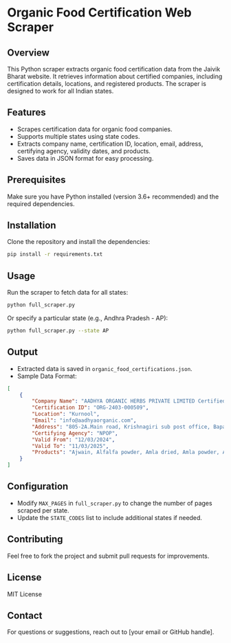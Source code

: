 # Organic Food Certification Web Scraper

## Overview
This Python scraper extracts organic food certification data from the Jaivik Bharat website. It retrieves information about certified companies, including certification details, locations, and registered products. The scraper is designed to work for all Indian states.

## Features
- Scrapes certification data for organic food companies.
- Supports multiple states using state codes.
- Extracts company name, certification ID, location, email, address, certifying agency, validity dates, and products.
- Saves data in JSON format for easy processing.

## Prerequisites
Make sure you have Python installed (version 3.6+ recommended) and the required dependencies.

## Installation
Clone the repository and install the dependencies:
```sh
pip install -r requirements.txt
```

## Usage
Run the scraper to fetch data for all states:
```sh
python full_scraper.py
```
Or specify a particular state (e.g., Andhra Pradesh - AP):
```sh
python full_scraper.py --state AP
```

## Output
- Extracted data is saved in `organic_food_certifications.json`.
- Sample Data Format:
```json
[
    {
        "Company Name": "AADHYA ORGANIC HERBS PRIVATE LIMITED Certified",
        "Certification ID": "ORG-2403-000509",
        "Location": "Kurnool",
        "Email": "info@aadhyaorganic.com",
        "Address": "805-2A.Main road, Krishnagiri sub post office, Bapanadoddi village, Kurnool, Andhra Pradesh",
        "Certifying Agency": "NPOP",
        "Valid From": "12/03/2024",
        "Valid To": "11/03/2025",
        "Products": "Ajwain, Alfalfa powder, Amla dried, Amla powder, Amla TBC, ..."
    }
]
```

## Configuration
- Modify `MAX_PAGES` in `full_scraper.py` to change the number of pages scraped per state.
- Update the `STATE_CODES` list to include additional states if needed.

## Contributing
Feel free to fork the project and submit pull requests for improvements.

## License
MIT License

## Contact
For questions or suggestions, reach out to [your email or GitHub handle].